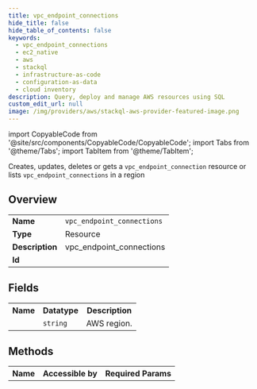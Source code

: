 ```yaml
---
title: vpc_endpoint_connections
hide_title: false
hide_table_of_contents: false
keywords:
  - vpc_endpoint_connections
  - ec2_native
  - aws
  - stackql
  - infrastructure-as-code
  - configuration-as-data
  - cloud inventory
description: Query, deploy and manage AWS resources using SQL
custom_edit_url: null
image: /img/providers/aws/stackql-aws-provider-featured-image.png
---
```


import CopyableCode from '@site/src/components/CopyableCode/CopyableCode';
import Tabs from '@theme/Tabs';
import TabItem from '@theme/TabItem';

Creates, updates, deletes or gets a <code>vpc_endpoint_connection</code> resource or lists <code>vpc_endpoint_connections</code> in a region

## Overview
<table><tbody>
<tr><td><b>Name</b></td><td><code>vpc_endpoint_connections</code></td></tr>
<tr><td><b>Type</b></td><td>Resource</td></tr>
<tr><td><b>Description</b></td><td>vpc_endpoint_connections</td></tr>
<tr><td><b>Id</b></td><td><CopyableCode code="aws.ec2_native.vpc_endpoint_connections" /></td></tr>
</tbody></table>

## Fields
<table><tbody><tr><th>Name</th><th>Datatype</th><th>Description</th></tr><tr><td><CopyableCode code="region" /></td><td><code>string</code></td><td>AWS region.</td></tr>
</tbody></table>

## Methods

<table><tbody>
  <tr>
    <th>Name</th>
    <th>Accessible by</th>
    <th>Required Params</th>
  </tr>
</tbody></table>






